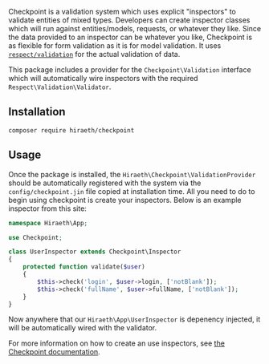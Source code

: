 Checkpoint is a validation system which uses explicit "inspectors" to validate entities of mixed types.  Developers can create inspector classes which will run against entities/models, requests, or whatever they like.  Since the data provided to an inspector can be whatever you like, Checkpoint is as flexible for form validation as it is for model validation.  It uses [`respect/validation`](https://github.com/Respect/Validation) for the actual validation of data.

This package includes a provider for the `Checkpoint\Validation` interface which will automatically wire inspectors with the required `Respect\Validation\Validator`.

## Installation

```
composer require hiraeth/checkpoint
```

## Usage

Once the package is installed, the `Hiraeth\Checkpoint\ValidationProvider` should be automatically registered with the system via the `config/checkpoint.jin` file copied at installation time.  All you need to do to begin using checkpoint is create your inspectors.  Below is an example inspector from this site:

```php
namespace Hiraeth\App;

use Checkpoint;

class UserInspector extends Checkpoint\Inspector
{
	protected function validate($user)
	{
		$this->check('login', $user->login, ['notBlank']);
		$this->check('fullName', $user->fullName, ['notBlank']);
	}
}
```

Now anywhere that our `Hiraeth\App\UserInspector` is depenency injected, it will be automatically wired with the validator.

For more information on how to create an use inspectors, see [the Checkpoint documentation](https://github.com/imarc/checkpoint).
